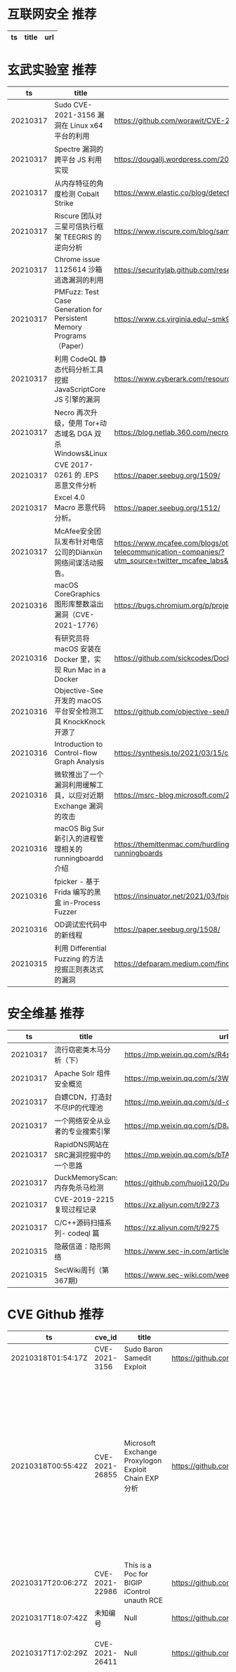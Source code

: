 # 互联网安全 推荐
| ts | title | url| 
| --- | --- | ---| 


# 玄武实验室 推荐
| ts | title | url| 
| --- | --- | ---| 
| 20210317 | Sudo CVE-2021-3156 漏洞在 Linux x64 平台的利用 | https://github.com/worawit/CVE-2021-3156| 
| 20210317 | Spectre 漏洞的跨平台 JS 利用实现 | https://dougallj.wordpress.com/2021/03/16/another-approach-to-portable-javascript-spectre-exploitation/| 
| 20210317 | 从内存特征的角度检测 Cobalt Strike | https://www.elastic.co/blog/detecting-cobalt-strike-with-memory-signatures| 
| 20210317 | Riscure 团队对三星可信执行框架 TEEGRIS 的逆向分析 | https://www.riscure.com/blog/samsung-investigation-part2| 
| 20210317 | Chrome issue 1125614 沙箱逃逸漏洞的利用 | https://securitylab.github.com/research/one_day_short_of_a_fullchain_sbx/| 
| 20210317 | PMFuzz: Test Case Generation for Persistent Memory Programs（Paper） | https://www.cs.virginia.edu/~smk9u/Liu_PMFuzz_ASPLOS21.pdf| 
| 20210317 | 利用 CodeQL 静态代码分析工具挖掘 JavaScriptCore JS 引擎的漏洞 | https://www.cyberark.com/resources/threat-research-blog/the-mysterious-realm-of-javascriptcore| 
| 20210317 | Necro 再次升级，使用 Tor+动态域名 DGA 双杀 Windows&Linux | https://blog.netlab.360.com/necro-shi-yong-tor-dong-tai-yu-ming-dga-shuang-sha-windows-linux/| 
| 20210317 | CVE 2017-0261 的 .EPS 恶意文件分析 | https://paper.seebug.org/1509/| 
| 20210317 | Excel 4.0 Macro 恶意代码分析。 | https://paper.seebug.org/1512/| 
| 20210317 | McAfee安全团队发布针对电信公司的Diànxùn网络间谍活动报告。 | https://www.mcafee.com/blogs/other-blogs/mcafee-labs/operation-dianxun-cyberespionage-campaign-targeting-telecommunication-companies/?utm_source=twitter_mcafee_labs&utm_medium=social_organic&utm_term=&utm_content=&utm_campaign=&sf243984179=1| 
| 20210316 | macOS CoreGraphics 图形库整数溢出漏洞（CVE-2021-1776） | https://bugs.chromium.org/p/project-zero/issues/detail?id=2130| 
| 20210316 | 有研究员将 macOS 安装在 Docker 里，实现 Run Mac in a Docker | https://github.com/sickcodes/Docker-OSX| 
| 20210316 | Objective-See 开发的 macOS 平台安全检测工具 KnockKnock 开源了 | https://github.com/objective-see/KnockKnock| 
| 20210316 | Introduction to Control-flow Graph Analysis | https://synthesis.to/2021/03/15/control_flow_analysis.html| 
| 20210316 | 微软推出了一个漏洞利用缓解工具，以应对近期 Exchange 漏洞的攻击 | https://msrc-blog.microsoft.com/2021/03/15/one-click-microsoft-exchange-on-premises-mitigation-tool-march-2021/| 
| 20210316 | macOS Big Sur 新引入的进程管理相关的 runningboardd 介绍 | https://themittenmac.com/hurdling-the-runningboards/?utm_source=rss&utm_medium=rss&utm_campaign=hurdling-the-runningboards| 
| 20210316 | fpicker - 基于 Frida 编写的黑盒 in-Process Fuzzer | https://insinuator.net/2021/03/fpicker-fuzzing-with-frida/| 
| 20210316 | OD调试宏代码中的新线程 | https://paper.seebug.org/1508/| 
| 20210315 | 利用 Differential Fuzzing 的方法挖掘正则表达式的漏洞 | https://defparam.medium.com/finding-issues-in-regular-expression-logic-using-differential-fuzzing-30d78d4cb1d5| 


# 安全维基 推荐
| ts | title | url| 
| --- | --- | ---| 
| 20210317 | 流行窃密类木马分析（下） | https://mp.weixin.qq.com/s/R4sOXCP-_T3NGN5d7Ybl6Q| 
| 20210317 | Apache Solr 组件安全概览 | https://mp.weixin.qq.com/s/3WuWUGO61gM0dBpwqTfenQ| 
| 20210317 | 白嫖CDN，打造封不尽IP的代理池 | https://mp.weixin.qq.com/s/d-q5E8VmqacbwtGCJux3yw| 
| 20210317 | 一个网络安全从业者的专业搜索引擎 | https://mp.weixin.qq.com/s/D8JhdhzY6cpShKX2J-t_rQ| 
| 20210317 | RapidDNS网站在SRC漏洞挖掘中的一个思路 | https://mp.weixin.qq.com/s/bTA0DVfmPVArYXG5MHRAbg| 
| 20210317 | DuckMemoryScan: 内存免杀马检测 | https://github.com/huoji120/DuckMemoryScan| 
| 20210317 | CVE-2019-2215复现过程记录 | https://xz.aliyun.com/t/9273| 
| 20210317 | C/C++源码扫描系列- codeql 篇 | https://xz.aliyun.com/t/9275| 
| 20210315 | 隐蔽信道：隐形网络 | https://www.sec-in.com/article/57| 
| 20210315 | SecWiki周刊（第367期) | https://www.sec-wiki.com/weekly/367| 


# CVE Github 推荐
| ts | cve_id | title | url | cve_detail| 
| --- | --- | --- | --- | ---| 
| 20210318T01:54:17Z | CVE-2021-3156 | Sudo Baron Samedit Exploit | https://github.com/worawit/CVE-2021-3156 | | 
| 20210318T00:55:42Z | CVE-2021-26855 | Microsoft Exchange Proxylogon Exploit Chain EXP分析 | https://github.com/r0ckysec/CVE-2021-26855-Exchange-RCE | Microsoft Exchange Server Remote Code Execution Vulnerability This CVE ID is unique from CVE-2021-26412, CVE-2021-26854, CVE-2021-26857, CVE-2021-26858, CVE-2021-27065, CVE-2021-27078.| 
| 20210317T20:06:27Z | CVE-2021-22986 | This is a Poc for BIGIP iControl unauth RCE  | https://github.com/dorkerdevil/CVE-2021-22986-Poc | 未查询到CVE信息| 
| 20210317T18:07:42Z | 未知编号 | Null | https://github.com/0xmahmoudJo0/Check_Emails_For_CVE_2021_26855 | 未查询到CVE信息| 
| 20210317T17:02:29Z | CVE-2021-26411 | Null | https://github.com/avboy1337/CVE-2021-26411 | Internet Explorer Memory Corruption Vulnerability| 
| 20210317T16:42:38Z | CVE-2021-26855 | RCE exploit for ProxyLogon vulnerability in Microsoft Exchange | https://github.com/mil1200/ProxyLogon-CVE-2021-26855 | Microsoft Exchange Server Remote Code Execution Vulnerability This CVE ID is unique from CVE-2021-26412, CVE-2021-26854, CVE-2021-26857, CVE-2021-26858, CVE-2021-27065, CVE-2021-27078.| 
| 20210317T11:30:01Z | CVE-2020-15778 | Null | https://github.com/cpandya2909/CVE-2020-15778 | scp in OpenSSH through 8.3p1 allows command injection in the scp.c toremote function, as demonstrated by backtick characters in the destination argument. NOTE: the vendor reportedly has stated that they intentionally omit validation of %anomalous argument transfers% because that could %stand a great chance of breaking existing workflows.%| 
| 20210317T05:51:32Z | CVE-2021-26855 | CVE-2021-26855 proxyLogon metasploit exploit script | https://github.com/TaroballzChen/ProxyLogon-CVE-2021-26855-metasploit | Microsoft Exchange Server Remote Code Execution Vulnerability This CVE ID is unique from CVE-2021-26412, CVE-2021-26854, CVE-2021-26857, CVE-2021-26858, CVE-2021-27065, CVE-2021-27078.| 
| 20210316T16:39:44Z | CVE-2021-26855 | Null | https://github.com/alt3kx/CVE-2021-26855_PoC | Microsoft Exchange Server Remote Code Execution Vulnerability This CVE ID is unique from CVE-2021-26412, CVE-2021-26854, CVE-2021-26857, CVE-2021-26858, CVE-2021-27065, CVE-2021-27078.| 
| 20210316T16:10:29Z | CVE-2021-26855 | Null | https://github.com/shacojx/Scan-Vuln-CVE-2021-26855 | Microsoft Exchange Server Remote Code Execution Vulnerability This CVE ID is unique from CVE-2021-26412, CVE-2021-26854, CVE-2021-26857, CVE-2021-26858, CVE-2021-27065, CVE-2021-27078.| 


# klee on Github 推荐
| ts | title | url | stars | forks| 
| --- | --- | --- | --- | ---| 
| 20210318T00:46:32Z | An open-source Chinese font derived from Fontworks% Klee One. 一款基于 FONTWORKS 的 Klee One 的开源中文字体。 | https://github.com/lxgw/LxgwWenKai | 334 | 7| 
| 20210317T23:48:17Z | Git Blog | https://github.com/klee30810/klee30810.github.io | 0 | 0| 
| 20210317T09:14:26Z | Symbiotic is a tool for finding bugs in computer programs based on instrumentation, program slicing and KLEE | https://github.com/staticafi/symbiotic | 212 | 34| 
| 20210317T08:57:28Z | Kleene algebra, regular expressions | https://github.com/phadej/kleene | 27 | 1| 
| 20210317T03:50:51Z | 원신 가챠 시뮬레이터 | https://github.com/LunaNyan/Genshin_Klee_Discord_Bot | 1 | 0| 
| 20210317T00:52:52Z | Null | https://github.com/TheBeehive/kleene | 0 | 0| 
| 20210316T21:21:48Z | Minimal Working Example (MWE) to evaluate flexible protections in KLEE | https://github.com/jvdbroeck/mwe-klee | 0 | 0| 
| 20210316T11:23:26Z | Website for the KLEE project: https://klee.github.io/ | https://github.com/klee/klee.github.io | 14 | 42| 
| 20210316T10:53:00Z | JavaScript graphics | https://github.com/MolluscHotel/MisterKlee | 0 | 0| 
| 20210316T09:29:20Z | Null | https://github.com/kleefi/kleefi.github.io | 0 | 0| 


# s2e on Github 推荐
| ts | title | url | stars | forks| 
| --- | --- | --- | --- | ---| 
| 20210317T11:39:38Z | with the technique of Opencv, we try to achieve traffic identification. | https://github.com/wpfeder/Opencv_traffic_s2e | 0 | 0| 
| 20210316T01:31:41Z | S2E: A platform for multi-path program analysis with selective symbolic execution. | https://github.com/S2E/s2e | 101 | 24| 
| 20210313T20:42:17Z | Source of Sonic Eclipse, a romhack of Sonic 2 for Sega Master System circa 2018. http://sonicresearch.org/community/index.php?threads/sonic-eclipse.5524/ | https://github.com/mrcat-pixel/s2eclipse | 3 | 0| 
| 20210306T11:03:45Z | Master Thesis %Decentralised Location-Based Reputation Management System in IoT using Blockchain% - Experiment S2 region covering in Golang | https://github.com/ponlawat-w/uji_mt-s2encoding | 0 | 0| 


# exploit on Github 推荐
| ts | title | url | stars | forks| 
| --- | --- | --- | --- | ---| 
| 20210318T01:53:31Z | Null | https://github.com/Ranger11Danger/exploitation_framework | 0 | 0| 
| 20210318T01:41:39Z | PS1 savegame exploit using THPS3 | https://github.com/socram8888/tonyhax | 74 | 2| 
| 20210318T01:38:16Z | exploit-database-papers | https://github.com/offensive-security/exploitdb-papers | 284 | 40| 
| 20210318T01:25:35Z | Exploit Database binary exploits located in the /sploits directory | https://github.com/offensive-security/exploitdb-bin-sploits | 1412 | 494| 
| 20210318T01:14:24Z | 🦓 Zimbra < 8.8.11 XXE Injection Tool | https://github.com/oppsec/Zebra | 0 | 0| 
| 20210318T01:08:58Z | There was a flaw in the WordPress plugin, Email Subscribers & Newsletters before 4.3.1, that allowed SQL statements to be passed to the database in the hash parameter (a blind SQL injection vulnerability). | https://github.com/jerrylewis9/CVE-2019-20361-EXPLOIT | 0 | 0| 
| 20210318T01:02:35Z | Open-Source Vulnerability Intelligence Center - Unified source of vulnerability, exploit and threat Intelligence feeds | https://github.com/Patrowl/PatrowlHearsData | 11 | 6| 
| 20210318T01:00:09Z | Null | https://github.com/nobelherrera/ExploitSource | 0 | 0| 
| 20210318T00:55:42Z | Microsoft Exchange Proxylogon Exploit Chain EXP分析 | https://github.com/r0ckysec/CVE-2021-26855-Exchange-RCE | 0 | 0| 
| 20210318T00:50:26Z | 🔍NVD exploit & JVN(Japan Vulnerability Notes) easy description | https://github.com/nomi-sec/NVD-Exploit-List-Ja | 9 | 5| 


# backdoor on Github 推荐
| ts | title | url | stars | forks| 
| --- | --- | --- | --- | ---| 
| 20210318T01:17:32Z | Config files for my GitHub profile. | https://github.com/BacKDoor-Khaos/BacKDoor-Khaos | 0 | 0| 
| 20210318T00:24:11Z | Protect your server against backdoors. | https://github.com/Xalalau/backdoor-shield | 1 | 0| 
| 20210317T20:18:02Z | Null | https://github.com/Delle9999/backdoor | 0 | 0| 
| 20210317T20:12:13Z | https://github.blog/2021-03-16-using-github-code-scanning-and-codeql-to-detect-traces-of-solorigate-and-other-backdoors/ | https://github.com/434791829/License-number-12 | 0 | 0| 
| 20210317T17:02:53Z | Null | https://github.com/dev2033/simple_backdoor_python | 0 | 0| 
| 20210317T16:49:41Z | https://www.whonix.org/wiki/Verifiable_Builds - for better security. Makes finding backdoors easier. | https://github.com/Whonix/whonix-initializer | 2 | 3| 
| 20210317T12:36:47Z | Null | https://github.com/M1kk4l/Backdoor | 0 | 0| 
| 20210317T11:42:51Z | UEFI driver that installs backdoor reachable from usermode on Windows | https://github.com/mathisvickie/efi-backdoor | 0 | 0| 
| 20210317T08:02:25Z | Detect ip address in apk file to find backdoor app%s owner | https://github.com/JuyunLee/apk_ip_hunter | 0 | 0| 
| 20210317T07:08:40Z | Null | https://github.com/AbhinavBaranwal/backdoor_apk | 0 | 0| 


# fuzz on Github 推荐
| ts | title | url | stars | forks| 
| --- | --- | --- | --- | ---| 
| 20210318T00:14:17Z | Automatic Firmware Analysis of Embedded Linux Devices as Preparation for Security Testing / Fuzzing | https://github.com/efi4st/efi4st | 6 | 3| 
| 20210318T00:09:12Z | Null | https://github.com/VeriBlock/fuzz-corpus | 0 | 1| 
| 20210317T23:49:06Z | A cross-platform browser fuzzing framework | https://github.com/MozillaSecurity/grizzly | 233 | 31| 
| 20210317T22:38:55Z | REST API Fuzz Testing (RAFT): Source code for self-hosted service developed for Azure, including the API, orchestration engine, and default set of security tools (including MSR%s RESTler), that enables developers to embed security tooling into their CI/CD workflows | https://github.com/microsoft/rest-api-fuzz-testing | 117 | 18| 
| 20210317T22:22:38Z | A set of tools for using Fuzzy Logic in JavaScript | https://github.com/valenvb/fuzzy-toolbox | 0 | 0| 
| 20210317T22:05:53Z | CS 4152 Project | https://github.com/nicbarone/Fuzzy-Kiwi | 0 | 0| 
| 20210317T21:25:06Z | Send controlled amount of bytes, send msf-pattern, calculate offset, custom buffer, badcharacters all in one. | https://github.com/AceSineX/BOF-fuzzer-python-3-All-in | 0 | 0| 
| 20210317T20:57:40Z | A self-hosted Fuzzing-As-A-Service platform | https://github.com/microsoft/onefuzz | 2288 | 119| 
| 20210317T20:32:52Z | A fuzz test program that identifies reflected Cross-Site Scripting (XSS) bugs. | https://github.com/zamieabdullah/The_Fuzzer | 0 | 0| 
| 20210317T20:32:01Z | OSS-Fuzz - continuous fuzzing for open source software. | https://github.com/google/oss-fuzz | 6089 | 1227| 



# 日更新程序

